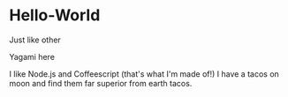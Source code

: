 # Hello-World
Just like other

Yagami here

I like Node.js and Coffeescript (that's what I'm  made of!)
I have a tacos on moon and find them far superior from earth tacos.
